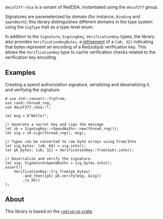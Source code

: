 `decaf377-rdsa` is a variant of RedDSA, instantiated using the `decaf377` group.

Signatures are parameterized by domain (for instance, `Binding` and
`SpendAuth`); this library distinguishes different domains in the type system
using the `SigType` trait as a type-level enum.

In addition to the `Signature`, `SigningKey`, `VerificationKey` types,
the library also provides `VerificationKeyBytes`, a [refinement] of a
`[u8; 32]` indicating that bytes represent an encoding of a RedJubjub
verification key. This allows the `VerificationKey` type to cache
verification checks related to the verification key encoding.

## Examples

Creating a spend authorization signature, serializing and deserializing it, and
verifying the signature:

```
# use std::convert::TryFrom;
use rand::thread_rng;
use decaf377_rdsa::*;

let msg = b"Hello!";

// Generate a secret key and sign the message
let sk = SigningKey::<SpendAuth>::new(thread_rng());
let sig = sk.sign(thread_rng(), msg);

// Types can be converted to raw byte arrays using From/Into
let sig_bytes: [u8; 64] = sig.into();
let pk_bytes: [u8; 32] = VerificationKey::from(&sk).into();

// Deserialize and verify the signature.
let sig: Signature<SpendAuth> = sig_bytes.into();
assert!(
    VerificationKey::try_from(pk_bytes)
        .and_then(|pk| pk.verify(msg, &sig))
        .is_ok()
);
```

## About

This library is based on the [`redjubjub` crate][redjubjub_crate].

[redjubjub]: https://zips.z.cash/protocol/protocol.pdf#concretereddsa
[redjubjub_crate]: https://crates.io/crates/redjubjub
[refinement]: https://en.wikipedia.org/wiki/Refinement_type
[sealed]: https://rust-lang.github.io/api-guidelines/future-proofing.html#sealed-traits-protect-against-downstream-implementations-c-sealed
